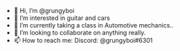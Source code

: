 - 👋 Hi, I’m @grungyboi
- 👀 I’m interested in guitar and cars
- 🌱 I’m currently taking a class in 
Automotive mechanics..
- 💞️ I’m looking to collaborate on 
anything really.
- 📫 How to reach me: Discord: @grungyboi#6301

<!---
grungyboi/grungyboi is a ✨ special ✨ repository because its `README.md` (this file) appears on your GitHub profile.
You can click the Preview link to take a look at your changes.
--->
